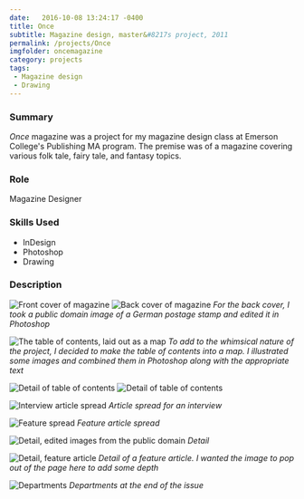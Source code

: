 ```yaml
---
date:   2016-10-08 13:24:17 -0400
title: Once
subtitle: Magazine design, master&#8217s project, 2011
permalink: /projects/Once
imgfolder: oncemagazine
category: projects
tags: 
 - Magazine design
 - Drawing
---
```


### Summary

*Once* magazine was a project for my magazine design class at Emerson College's Publishing MA program. The premise was of a magazine covering various folk tale, fairy tale, and fantasy topics. 

### Role

Magazine Designer

### Skills Used

- InDesign
- Photoshop
- Drawing

### Description

![Front cover of magazine](../../img/oncemagazine/1a-cover.jpg)
![Back cover of magazine](../../img/oncemagazine/1b-back-cover.jpg)
*For the back cover, I took a public domain image of a German postage stamp and edited it in Photoshop*

![The table of contents, laid out as a map](../../img/oncemagazine/2a-toc-spread.jpg)
*To add to the whimsical nature of the project, I decided to make the table of contents into a map. I illustrated some images and combined them in Photoshop along with the appropriate text*

![Detail of table of contents](../../img/oncemagazine/2b-toc-detail-1.jpg)
![Detail of table of contents](../../img/oncemagazine/2c-toc-detail-2.jpg)

![Interview article spread](../../img/oncemagazine/3-troll-spread.jpg)
*Article spread for an interview*

![Feature spread](../../img/oncemagazine/4a-red-spread.jpg)
*Feature article spread*

![Detail, edited images from the public domain](../../img/oncemagazine/4b-red-detail.jpg)
*Detail*

![Detail, feature article](../../img/oncemagazine/5-fenrir-detail.jpg)
*Detail of a feature article. I wanted the image to pop out of the page here to add some depth*

![Departments](../../img/oncemagazine/6-dept-spread.jpg)
*Departments at the end of the issue*